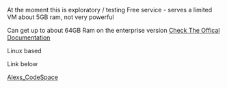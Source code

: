 At the moment this is exploratory / testing
Free service - serves a limited VM about 5GB ram, not very powerful

Can get up to about 64GB Ram on the enterprise version
[Check The Offical Documentation](https://docs.github.com/en/enterprise-cloud@latest/codespaces/overview)

Linux based

Link below

[Alexs_CodeSpace](https://alexkotsscott-studious-dollop-r9pq66jprr73x49v.github.dev/)
